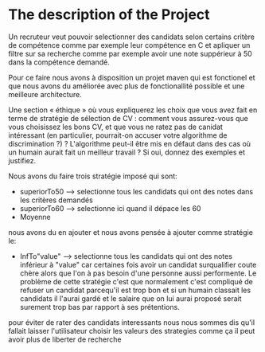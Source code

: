 The description of the Project
=================
Un recruteur veut pouvoir selectionner des candidats selon certains critère de compétence comme par exemple leur compétence en C et apliquer un filtre sur sa recherche comme par exemple avoir une note suppérieur à 50 dans la compétence demandé. &nbsp; 

Pour ce faire nous avons à disposition un projet maven qui est fonctionel et que nous avons du améliorée avec plus de fonctionallité possible et une meilleure architecture. &nbsp;

Une section « éthique » où vous expliquerez les choix que vous avez
fait en terme de stratégie de sélection de CV : comment vous
assurez-vous que vous choisissez les bons CV, et que vous ne ratez
pas de canidat intéressant (en particulier, pourrait-on accuser
votre algorithme de discrimination ?) ? L'algorithme peut-il être
mis en défaut dans des cas où un humain aurait fait un meilleur
travail ? Si oui, donnez des exemples et justifiez. &nbsp;

Nous avons du faire trois stratégie imposé qui sont:
- superiorTo50 --> selectionne tous les candidats qui ont des notes dans les critères demandés 
- superiorTo60 --> selectionne ici quand il dépace les 60
- Moyenne

nous avons du en ajouter et nous avons pensée à ajouter comme stratégie le:
- InfTo"value" --> selectionne tous les candidats qui ont des notes inférieur à "value" car certaines fois avoir un candidat surqualifier coute chère alors que l'on à pas besoin d'une personne aussi performente. Le problème de cette stratégie c'est que normalement c'est compliqué de refuser un candidat parcequ'il est trop bon et si un humain classait les candidats il l'aurai gardé et le salaire que on lui aurai proposé serait surement trop bas par rapport à ses prétentions. &nbsp;

pour éviter de rater des candidats interessants nous nous sommes dis qu'il fallait laisser l'utilisateur choisir les valeurs des strategies comme ça il peut avoir plus de liberter de recherche 